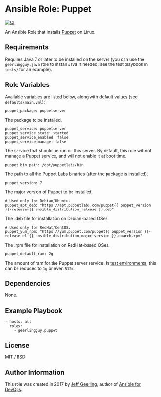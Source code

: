 # Ansible Role: Puppet

[![CI](https://github.com/geerlingguy/ansible-role-puppet/workflows/CI/badge.svg?event=push)](https://github.com/geerlingguy/ansible-role-puppet/actions?query=workflow%3ACI)

An Ansible Role that installs [Puppet](https://www.puppet.com) on Linux.

## Requirements

Requires Java 7 or later to be installed on the server (you can use the `geerlingguy.java` role to install Java if needed; see the test playbook in `tests/` for an example).

## Role Variables

Available variables are listed below, along with default values (see `defaults/main.yml`):

    puppet_package: puppetserver

The package to be installed.

    puppet_service: puppetserver
    puppet_service_state: started
    puppet_service_enabled: false
    puppet_service_manage: false

The service that should be run on this server. By default, this role will not manage a Puppet service, and will not enable it at boot time.

    puppet_bin_path: /opt/puppetlabs/bin

The path to all the Puppet Labs binaries (after the package is installed).

    puppet_version: 7

The major version of Puppet to be installed.

    # Used only for Debian/Ubuntu.
    puppet_apt_deb: "https://apt.puppetlabs.com/puppet{{ puppet_version }}-release-{{ ansible_distribution_release }}.deb"

The .deb file for installation on Debian-based OSes.

    # Used only for RedHat/CentOS.
    puppet_yum_rpm: "https://yum.puppet.com/puppet{{ puppet_version }}-release-el-{{ ansible_distribution_major_version }}.noarch.rpm"

The .rpm file for installation on RedHat-based OSes.

    puppet_default_ram: 2g

The amount of ram for the Puppet server service. In [test environments](https://www.puppet.com/docs/puppet/7/server/install_from_packages.html#running-puppet-server-on-a-vm), this can be reduced to `1g` or even `512m`.

## Dependencies

None.

## Example Playbook

    - hosts: all
      roles:
        - geerlingguy.puppet

## License

MIT / BSD

## Author Information

This role was created in 2017 by [Jeff Geerling](https://www.jeffgeerling.com/), author of [Ansible for DevOps](https://www.ansiblefordevops.com/).
